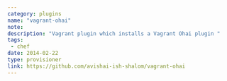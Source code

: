 ```yaml
---
category: plugins
name: "vagrant-ohai"
note: 
description: "Vagrant plugin which installs a Vagrant Ohai plugin "
tags:
 - chef
date: 2014-02-22
type: provisioner
link: https://github.com/avishai-ish-shalom/vagrant-ohai
---
```

